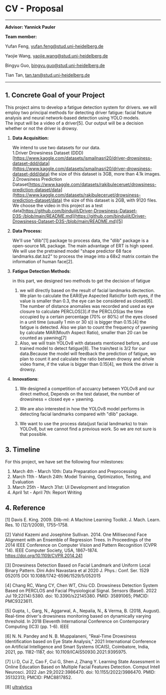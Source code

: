 # CV - Proposal

---

**Advisor: Yannick Pauler**

**Team member:** 

Yufan Feng, [yufan.feng@stud.uni-heidelberg.de](mailto:yufan.feng@stud.uni-heidelberg.de)

Yaojie Wang, [yaojie.wang@stud.uni-heidelberg.de](mailto:yaojie.wang@stud.uni-heidelberg.de)

Bingyu Guo, [bingyu.guo@stud.uni-heidelberg.de](mailto:bingyu.guo@stud.uni-heidelberg.de)

Tian Tan, [tan.tan@stud.uni-heidelberg.de](mailto:tan.tan@stud.uni-heidelberg.de)

---

## 1. Concrete Goal of your Project

This project aims to develop a fatigue detection system for drivers. we will employ two principal methods for detecting driver fatigue: facial feature analysis and neural network-based detection using YOLO models.  
The input will be a video of a driver[5]. Our output will be a decision whether or not the driver is drowsy.

1. **Data Acquisition:**  
    
    We intend to use two datasets for our data.  
    1.Driver Drowsiness Dataset (DDD)[https://www.kaggle.com/datasets/ismailnasri20/driver-drowsiness-dataset-ddd/data](https://www.kaggle.com/datasets/ismailnasri20/driver-drowsiness-dataset-ddd/data) the size of this dataset is 3GB, more than 4.1k images.  
    2.Drowsiness Prediction Dataset[https://www.kaggle.com/datasets/rakibuleceruet/drowsiness-prediction-dataset/data](https://www.kaggle.com/datasets/rakibuleceruet/drowsiness-prediction-dataset/data) the size of this dataset is 2GB, with 9120 files.  
    We choose the video in this project as a test data[https://github.com/bindujiit/Driver-Drowsiness-Dataset-D3S-/blob/main/README.md](https://github.com/bindujiit/Driver-Drowsiness-Dataset-D3S-/blob/main/README.md)[5]  

2. **Data Process:**  

    We'll use "dlib"[1] package to process data, the "dlib" package is a open-source ML package. The main advantage of ERT is high speed. We will use the pretrained model "shape predictor 68 face landmarks.dat.bz2" to process the image into a 68x2 matrix contain the information of human face[2].  
    
3. **Fatigue Detection Methods**:  

    in this part, we designed two methods to get the decision of fatigue  
    1. we will directly based on the result of facial landmarks dectection. We plan to calculate the EAR(Eye Aspected Ratio)for both eyes, if the value is smaller than 0.3, the eye can be considered as closed[6]. The number of distance anomalies was recorded and used as eye closure to calculate PERCLOS[3].if the PERCLOS(as the time occupied by a certain percentage (70% or 80%) of the eyes closed in a unit time (usually 1 min or 30 s)) is bigger than 0.15.[4] the fatigue is detected. Also we plan to count the frequency of yawning by calculate MAR(Mouth Aspect Ratio), smaller than 20 can be counted as yawning[7]
    2. Also, we will train YOLOv8 with datasets mentioned before, and use trained model to detect fatigue[8]. The train/test is 3/2 for our data.Because the model will feedback the prediction of fatigue, wo plan to count it and calculate the ratio between drowsy and whole video frame, if the value is bigger than 0.15[4], we think the driver is drowsy.
4. **Innovations**:  

    1. We designed a competition of accuarcy between YOLOv8 and our direct method, Depends on the test dataset, the number of drowsiness = closed eye + yawning.

    2. We are also interested in how the YOLOv8 model performs in detecting facial landmarks compared with "dlib" package.  

    3. We want to use the process data(just facial landmarks) to train YOLOv8, but we cannot find a previous work. So we are not sure is that possible.

## 3. Timeline

For this project, we have set the following four milestones:

1. March 4th - March 10th: Data Preparation and Preprocessing
2. March 11th - March 24th: Model Training, Optimization, Testing, and Evaluation
3. March 25th - March 31st: UI Development and Integration
4. April 1st - April 7th: Report Writing

## 4. Reference

[1] Davis E. King. 2009. Dlib-ml: A Machine Learning Toolkit. J. Mach. Learn. Res. 10 (12/1/2009), 1755–1758.

[2] Vahid Kazemi and Josephine Sullivan. 2014. One Millisecond Face Alignment with an Ensemble of Regression Trees. In Proceedings of the 2014 IEEE Conference on Computer Vision and Pattern Recognition (CVPR '14). IEEE Computer Society, USA, 1867–1874. https://doi.org/10.1109/CVPR.2014.241

[3] Drowsiness Detection Based on Facial Landmark and Uniform Local Binary Pattern. Dini Adni Navastara et al 2020 J. Phys.: Conf. Ser. 1529 052015
DOI 10.1088/1742-6596/1529/5/052015

[4] Chang RC, Wang CY, Chen WT, Chiu CD. Drowsiness Detection System Based on PERCLOS and Facial Physiological Signal. Sensors (Basel). 2022 Jul 19;22(14):5380. doi: 10.3390/s22145380. PMID: 35891065; PMCID: PMC9323611.

[5] Gupta, I., Garg, N., Aggarwal, A., Nepalia, N., & Verma, B. (2018, August). Real-time driver's drowsiness monitoring based on dynamically varying threshold. In 2018 Eleventh International Conference on Contemporary Computing (IC3) (pp. 1-6). IEEE

[6] N. N. Pandey and N. B. Muppalaneni, "Real-Time Drowsiness Identification based on Eye State Analysis," 2021 International Conference on Artificial Intelligence and Smart Systems (ICAIS), Coimbatore, India, 2021, pp. 1182-1187, doi: 10.1109/ICAIS50930.2021.9395975.

[7] Li D, Cui Z, Cao F, Cui G, Shen J, Zhang Y. Learning State Assessment in Online Education Based on Multiple Facial Features Detection. Comput Intell Neurosci. 2022 Jan 29;2022:3986470. doi: 10.1155/2022/3986470. PMID: 35132313; PMCID: PMC8817852.

[8] [ultralytics](https://github.com/ultralytics/ultralytics?tab=readme-ov-file)